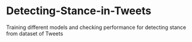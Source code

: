 # Detecting-Stance-in-Tweets
Training different models and checking performance for detecting stance from dataset of Tweets
